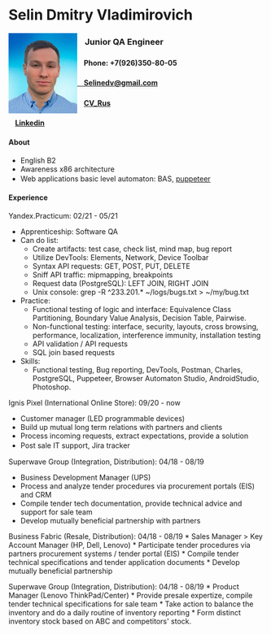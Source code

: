 
# Selin Dmitry Vladimirovich

<img align="left" src="https://raw.githubusercontent.com/Selinedv/selinedv.github.io/main/resumephoto.jpg"  alt="drawing" width="135">      

###         ㅤJunior QA Engineer 

####         ㅤPhone: +7(926)350-80-05ㅤ
####         ㅤSelinedv@gmail.com
####         ㅤ[CV_Rus](https://github.com/Selinedv/selinedv.github.io/raw/main/Selin%20QC%20trainee.pdf)
####         ㅤ[Linkedin](https://linkedin.com/in/dmitry-selin-a71085211)


#### About
* English B2
* Awareness x86 architecture
* Web applications basic level automaton: BAS, [puppeteer](https://youtu.be/hSY4BcvlmOI)ㅤ

#### Experience
Yandex.Practicum: 02/21 - 05/21 
  * Apprenticeship: Software QA
  * Can do list:
    * Create artifacts: test case, check list, mind map, bug report
    * Utilize DevTools: Elements, Network, Device Toolbar
    * Syntax API requests: GET, POST, PUT, DELETE
    * Sniff API traffic: mipmapping, breakpoints
    * Request data (PostgreSQL): LEFT JOIN, RIGHT JOIN
    * Unix console: grep -R ^233.201.* ~/logs/bugs.txt > ~/my/bug.txt
  * Practice:
    * Functional testing of logic and interface: Equivalence Class Partitioning, Boundary Value Analysis, Decision Table, Pairwise.
    * Non-functional testing: interface, security, layouts, cross browsing, performance, localization, interference immunity, installation testing
    * API validation / API requests
    * SQL join based requests 
  *  Skills: 
     * Functional testing, Bug reporting, DevTools, Postman, Charles, PostgreSQL, Puppeteer, Browser Automaton Studio, AndroidStudio, Photoshop.

Ignis Pixel (International Online Store): 09/20 - now
  * Customer manager (LED programmable devices)
  * Build up mutual long term relations with partners and clients
  * Process incoming requests, extract expectations, provide a solution
  * Post sale IT support, Jira trackerㅤ

Superwave Group (Integration, Distribution): 04/18 - 08/19
  * Business Development Manager (UPS)
  * Process and analyze tender procedures via procurement portals (EIS) and CRM
  * Compile tender tech documentation, provide technical advice and support for sale team
  * Develop mutually beneficial partnership with partners

Business Fabric (Resale, Distribution): 04/18 - 08/19
    * Sales Manager > Key Account Manager (HP, Dell, Lenovo)
    * Participate tender prоcedures via partners procurement systems / tender portal (EIS)
    * Compile tender technical specifications and tender application documents
    * Develop mutually beneficial partnership

Superwave Group (Integration, Distribution): 04/18 - 08/19
    * Product Manager (Lenovo ThinkPad/Center)
    * Provide presale expertize, compile tender technical specifications for sale team
    * Take action to balance the inventory and do a daily routine of inventory reporting
    * Form distinct inventory stock based on ABC and competitors' stock.



